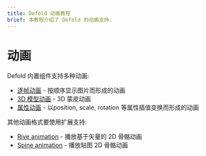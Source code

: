 ```yaml
---
title: Defold 动画教程
brief: 本教程介绍了 Defold 的动画支持.
---
```


# 动画

Defold 内置组件支持多种动画:

* [逐帧动画](/manuals/flipbook-animation) - 按顺序显示图片而形成的动画
* [3D 模型动画](/manuals/model-animation) - 3D 蒙皮动画
* [属性动画](/manuals/property-animation) - 以position, scale, rotation 等属性插值变换而形成的动画

其他动画格式要使用扩展支持:

* [Rive animation](/extension-rive) - 播放基于矢量的 2D 骨骼动画
* [Spine animation](/extension-spine) - 播放贴图 2D 骨骼动画
